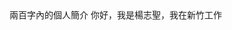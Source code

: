 <html>
	<title>關於診所 :: 林正修診所</title>
  <body>
  兩百字內的個人簡介
  </body>
  <body>
  你好，我是楊志聖，我在新竹工作
</body>
</html>
